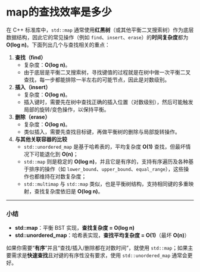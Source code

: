 # map的查找效率是多少

在 C++ 标准库中，`std::map` 通常使用**红黑树**（或其他平衡二叉搜索树）作为底层数据结构，因此它的常见操作（例如 `find`、`insert`、`erase`）的**时间复杂度**都为 **O(log n)**。下面列出几个与查找相关的重点：

1. **查找（find）**
   - 复杂度：**O(log n)**。
   - 由于底层是平衡二叉搜索树，寻找键值的过程就是在树中做一次平衡二叉查找，每一步都能排除一半左右的可能节点，因此是对数级别。
2. **插入（insert）**
   - 复杂度：**O(log n)**。
   - 插入键时，需要先在树中查找正确的插入位置（对数级别），然后可能触发局部的旋转/变色操作，以保持平衡。
3. **删除（erase）**
   - 复杂度：**O(log n)**。
   - 类似插入，需要先查找目标键，再做平衡树的删除与局部旋转操作。
4. **与其他关联容器的比较**
   - `std::unordered_map` 是基于哈希表的，平均复杂度 **O(1)** 查找，但最坏情况下可能退化到 **O(n)**；
   - `std::map` 则是稳定的 **O(log n)**，并且它是有序的，支持有序遍历及各种基于排序的操作（如 `lower_bound`、`upper_bound`、`equal_range`），这些操作也都维持在对数复杂度；
   - `std::multimap` 与 `std::map` 类似，也是平衡树结构，支持相同键的多重映射，查找复杂度依旧是 **O(log n)**。

------

### 小结

- **std::map**：平衡 BST 实现，**查找复杂度 = O(log n)**
- **std::unordered_map**：哈希表实现，**查找平均复杂度 = O(1)**（最坏 **O(n)**）

如果你需要“**有序**”并且“查找/插入/删除都在对数时间”，就使用 `std::map`；如果主要需求是**快速查找**且对键的有序性没有要求，使用 `std::unordered_map` 通常会更好。